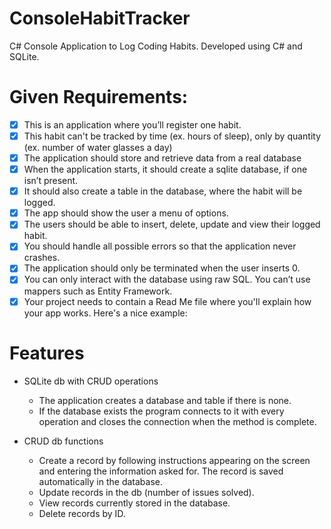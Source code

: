 # ConsoleHabitTracker
C# Console Application to Log Coding Habits.
Developed using C# and SQLite.


# Given Requirements:
- [x] This is an application where you’ll register one habit.
- [x] This habit can't be tracked by time (ex. hours of sleep), only by quantity (ex. number of water glasses a day)
- [x] The application should store and retrieve data from a real database
- [x] When the application starts, it should create a sqlite database, if one isn’t present.
- [x] It should also create a table in the database, where the habit will be logged.
- [x] The app should show the user a menu of options. 
- [x] The users should be able to insert, delete, update and view their logged habit.
- [x] You should handle all possible errors so that the application never crashes.
- [x] The application should only be terminated when the user inserts 0.
- [x] You can only interact with the database using raw SQL. You can’t use mappers such as Entity Framework.
- [x] Your project needs to contain a Read Me file where you'll explain how your app works. Here's a nice example: 

# Features

* SQLite db with CRUD operations

	- The application creates a database and table if there is none.
	- If the database exists the program connects to it with every operation and closes the connection when the method is complete.

* CRUD db functions

	- Create a record by following instructions appearing on the screen and entering the information asked for. The record is saved automatically in the database.
    - Update records in the db (number of issues solved).
    - View records currently stored in the database.
    - Delete records by ID.
